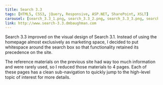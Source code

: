```yaml
---
title: Search 3.3
tags: [HTML5, CSS3, jQuery, Responsive, ASP.NET, SharePoint, XSLT]
carousel: [search_3.3_1.png, search_3.3_2.png, search_3.3_3.png, search_3.3_4.png]
link: http://www.search-3.3.dmbaughman.com
---
```

Search 3.3 improved on the visual design of Search 3.1.  Instead of using the homepage almost exclusively as marketing space, I decided to put whitespace around the search box so that functionality retained its precedence on the site.

The reference materials on the previous site had way too much information and were rarely used, so I reduced those materials to 4 pages.  Each of these pages has a clean sub-navigation to quickly jump to the high-level topic of interest for more details.